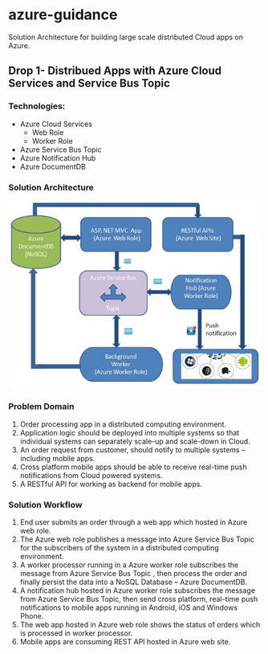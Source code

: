 # azure-guidance
Solution Architecture for building large scale distributed Cloud apps on Azure.

## Drop 1- Distribued Apps with Azure Cloud Services and Service Bus Topic

### Technologies:

* Azure Cloud Services
  * Web Role
  * Worker Role
* Azure Service Bus Topic
* Azure Notification Hub
* Azure DocumentDB

### Solution Architecture 

![alt tag](https://github.com/AccelNA/azure-guidance/blob/master/contents/azure-arch.JPG)

### Problem Domain
1. Order processing app in a distributed computing environment.
2. Application logic should be deployed into multiple systems so that individual systems can separately scale-up and scale-down in Cloud.
3. An order request from customer, should notify to multiple systems – including mobile apps.
4. Cross platform mobile apps should be able to receive real-time push notifications from Cloud powered systems. 
5. A RESTful API for working as backend for mobile apps.


### Solution Workflow

1. End user submits an order through a web app which hosted in Azure web role.
2. The Azure web role publishes a message into Azure Service Bus Topic for the subscribers of the system in a distributed computing environment.
3. A worker processor  running in a Azure worker role subscribes the message from Azure Service Bus Topic , then process the order and finally persist the data into a NoSQL Database – Azure DocumentDB.
4. A notification hub hosted in Azure worker role subscribes the message from Azure Service Bus Topic, then send cross platform, real-time push notifications to mobile apps running in Android, iOS and Windows Phone.
5. The web app hosted in Azure web role shows the status of orders which is processed in worker processor.
6. Mobile apps are consuming REST API hosted in Azure web site.

